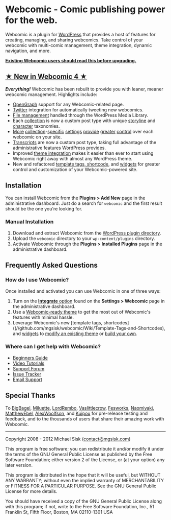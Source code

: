 # Webcomic - Comic publishing power for the web.

Webcomic is a plugin for [WordPress](//wordpress.org) that provides a host of features for creating, managing, and sharing webcomics. Take control of your webcomic with multi-comic management, theme integration, dynamic navigation, and more.

[**Existing Webcomic users should read this before upgrading.**](https://github.com/mgsisk/webcomic/wiki/Upgrading#Upgrading-from-Webcomic-1%2C-2%2C-or-3)

## [★ New in Webcomic 4 ★](//vimeo.com/channels/webcomic)

_**Everything!**_ Webcomic has been rebuilt to provide you with leaner, meaner webcomic management. Highlights include:

- [OpenGraph](//ogp.me) support for any Webcomic-related page.
- [Twitter](//twitter.com) integration for automatically tweeting new webcomics.
- [File management](//github.com/mgsisk/webcomic/wiki/Media) handled through the WordPress Media Library.
- Each [collection](//github.com/mgsisk/webcomic/wiki/Webcomic-Collections) is now a custom post type with unique [storyline](//github.com/mgsisk/webcomic/wiki/Storylines) and [character](//github.com/mgsisk/webcomic/wiki/Characters) taxonomies.
- [More](//github.com/mgsisk/webcomic/wiki/General-Settings) [collection](//github.com/mgsisk/webcomic/wiki/Transcript-Settings)-[specific](//github.com/mgsisk/webcomic/wiki/Commerce-Settings) [settings](//github.com/mgsisk/webcomic/wiki/Access-Settings) [provide](//github.com/mgsisk/webcomic/wiki/Post-Settings) [greater](//github.com/mgsisk/webcomic/wiki/Permalink-Settings) [control](//github.com/mgsisk/webcomic/wiki/Twitter-Settings) over each webcomic on your site.
- [Transcripts](//github.com/mgsisk/webcomic/wiki/Transcripts) are now a custom post type, taking full advantage of the administrative features WordPress provides.
- Improved [theme integration](//github.com/mgsisk/webcomic/wiki/Configuring) makes it easier than ever to start using Webcomic right away with almost any WordPress theme.
- New and refactored [template tags, shortcode](//github.com/mgsisk/webcomic/wiki/Template-Tags-and-Shortcodes), and [widgets](//github.com/mgsisk/webcomic/wiki/Widgets) for greater control and customization of your Webcomic-powered site.

## Installation

You can install Webcomic from the **Plugins > Add New** page in the administrative dashboard. Just do a search for `webcomic` and the first result should be the one you're looking for.

### Manual Installation

1. Download and extract Webcomic from the [WordPress plugin directory](//wordpress.org/extend/plugins/webcomic).
2. Upload the `webcomic` directory to your `wp-content/plugins` directory.
3. Activate Webcomic through the **Plugins > Installed Plugins** page in the administrative dashboard.

## Frequently Asked Questions

### How do I use Webcomic?

Once installed and activated you can use Webcomic in one of three ways:

1. Turn on the [**Integrate** option](//github.com/mgsisk/webcomic/Wiki/Configuring#Integrate) found on the **Settings > Webcomic** page in the administrative dashboard.
2. Use a [Webcomic-ready theme](http://webcomic.nu/themes) to get the most out of Webcomic's features with minimal hassle.
3. Leverage Webcomic's new [template tags, shortcodes]((//github.com/mgsisk/webcomic/Wiki/Template-Tags-and-Shortcodes), and [widgets](//github.com/mgsisk/webcomic/Wiki/Widgets) to [modify an existing theme](//wordpress.org/extend/themes) or [build your own](//codex.wordpress.org/Theme_Development).

### Where can I get help with Webcomic?

- [Beginners Guide](//github.com/mgsisk/webcomic/wiki)
- [Video Tutorials](//vimeo.com/channels/webcomic)
- [Support Forum](//groups.google.com/d/forum/webcomicnu)
- [Issue Tracker](//github.com/mgsisk/webcomic/issues)
- [Email Support](mailto:support@webcomic.nu)

## Special Thanks

To [BigBagel](//twitter.com/DrPotatoMonster), [Miluette](//twitter.com/miluette), [LordRembo](//twitter.com/lordrembo), [Vaslittlecrow](//twitter.com/vaslittlecrow), [Fesworks](//twitter.com/fesworks), [Naomiyaki](//twitter.com/naomiyaki), [MatthewEbel](//twitter.com/matthewebel), [AlexWoolfson](//twitter.com/alexwoolfson), and [Kuipou](//twitter.com/kuipou) for pre-release testing and feedback, and to the thousands of users that share their amazing work with Webcomic.

---

Copyright 2008 - 2012 Michael Sisk (contact@mgsisk.com)

This program is free software; you can redistribute it and/or modify it under the terms of the GNU General Public License as published by the Free Software Foundation; either version 2 of the License, or (at your option) any later version.

This program is distributed in the hope that it will be useful, but WITHOUT ANY WARRANTY; without even the implied warranty of MERCHANTABILITY or FITNESS FOR A PARTICULAR PURPOSE. See the GNU General Public License for more details.

You should have received a copy of the GNU General Public License along with this program; if not, write to the Free Software Foundation, Inc., 51 Franklin St, Fifth Floor, Boston, MA 02110-1301 USA